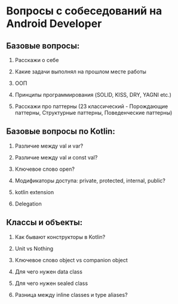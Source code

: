 # Вопросы с собеседований на Android Developer

## Базовые вопросы:

<ol>
  <li>
    <p>Расскажи о себе</p>
  </li>
  <li>
    <p>Какие задачи выполнял на прошлом месте работы</p>
  </li>
  <li>
    <p>ООП</p>
  </li>  
  <li>
    <p>Принципы программирования (SOLID, KISS, DRY, YAGNI etc.)</p>
  </li>  
  <li>
    <p>Расскажи про паттерны (23 классический - Порождающие паттерны, Структурные паттерны, Поведенческие паттерны)</p>
  </li>  
</ol>

## Базовые вопросы по Kotlin:

<ol>
  <li>
    <p>Различие между val и var?</p>
  </li>
  <li>
    <p>Различие между val и const val?</p>
  </li>
  <li>
    <p>Ключевое слово open?</p>
  </li>
  <li>
    <p>Модификаторы доступа: private, protected, internal, public?</p>
  </li>
  <li>
    <p>kotlin extension</p>
  </li>
  <li>
    <p>Delegation</p>
  </li>
</ol>

## Классы и объекты:

<ol>
  <li>
    <p>Как бывают конструкторы в Kotlin?</p>
  </li>
  <li>
    <p>Unit vs Nothing</p>
  </li>
  <li>
    <p>Ключевое слово object vs companion object</p>
  </li>
  <li>
    <p>Для чего нужен data class</p>
  </li>
  <li>
    <p>Для чего нужен sealed class</p>
  </li>
  <li>
    <p>Разница между inline classes и type aliases?</p>
  </li>
</ol>
